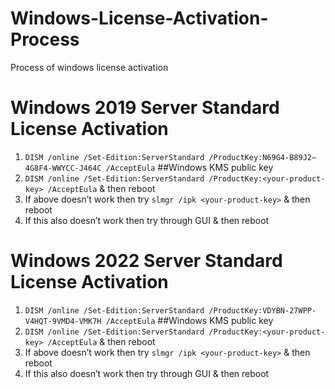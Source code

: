 # Windows-License-Activation-Process
Process of windows license activation

# Windows 2019 Server Standard License Activation

1. ` DISM /online /Set-Edition:ServerStandard /ProductKey:N69G4-B89J2–4G8F4-WWYCC-J464C /AcceptEula `    ##Windows KMS public key
2. ` DISM /online /Set-Edition:ServerStandard /ProductKey:<your-product-key> /AcceptEula ` & then reboot
3. If above doesn’t work then try ` slmgr /ipk <your-product-key> ` & then reboot
4. If this also doesn’t work then try through GUI & then reboot


# Windows 2022 Server Standard License Activation

1. ` DISM /online /Set-Edition:ServerStandard /ProductKey:VDYBN-27WPP-V4HQT-9VMD4-VMK7H /AcceptEula `    ##Windows KMS public key
2. ` DISM /online /Set-Edition:ServerStandard /ProductKey:<your-product-key> /AcceptEula ` & then reboot
3. If above doesn’t work then try ` slmgr /ipk <your-product-key> ` & then reboot
4. If this also doesn’t work then try through GUI & then reboot
